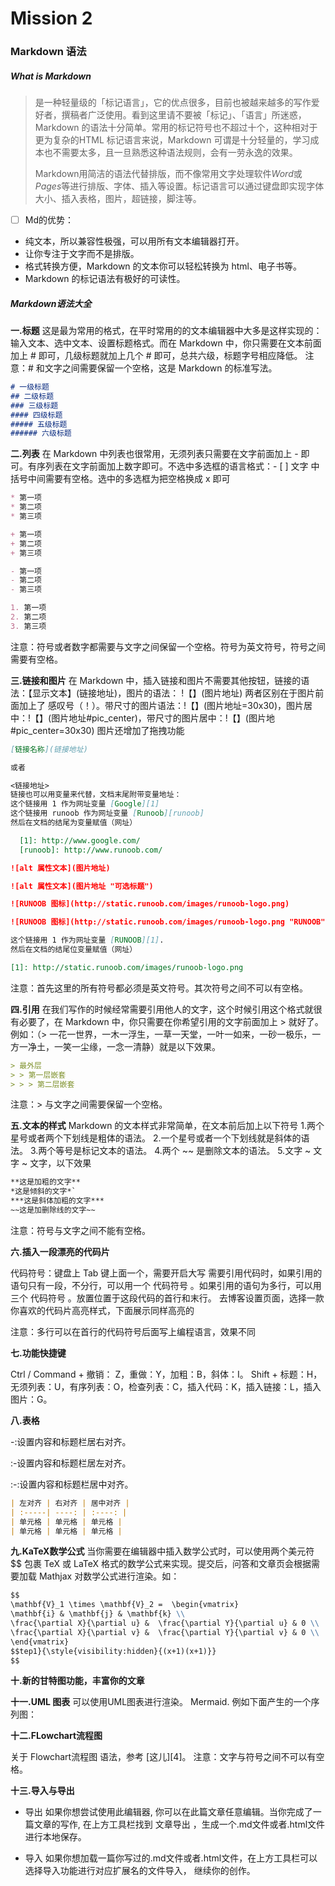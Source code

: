 # Mission 2

### Markdown 语法

##### What is Markdown

> 是一种轻量级的「标记语言」，它的优点很多，目前也被越来越多的写作爱好者，撰稿者广泛使用。看到这里请不要被「标记」、「语言」所迷惑，Markdown 的语法十分简单。常用的标记符号也不超过十个，这种相对于更为复杂的HTML 标记语言来说，Markdown 可谓是十分轻量的，学习成本也不需要太多，且一旦熟悉这种语法规则，会有一劳永逸的效果。
>
> Markdown用简洁的语法代替排版，而不像常用文字处理软件*Word*或*Pages*等进行排版、字体、插入等设置。标记语言可以通过键盘即实现字体大小、插入表格，图片，超链接，脚注等。

- [ ] Md的优势：

- 纯文本，所以兼容性极强，可以用所有文本编辑器打开。
- 让你专注于文字而不是排版。
- 格式转换方便，Markdown 的文本你可以轻松转换为 html、电子书等。
- Markdown 的标记语法有极好的可读性。

##### Markdown语法大全

**一.标题**
   这是最为常用的格式，在平时常用的的文本编辑器中大多是这样实现的：输入文本、选中文本、设置标题格式。而在 Markdown 中，你只需要在文本前面加上 # 即可，几级标题就加上几个 # 即可，总共六级，标题字号相应降低。
注意：# 和文字之间需要保留一个空格，这是 Markdown 的标准写法。

```markdown
# 一级标题
## 二级标题
### 三级标题
#### 四级标题
##### 五级标题
###### 六级标题
```

**二.列表**
    在 Markdown 中列表也很常用，无须列表只需要在文字前面加上 - 即可。有序列表在文字前面加上数字即可。不选中多选框的语言格式：- [ ] 文字 中括号中间需要有空格。选中的多选框为把空格换成 x 即可

```markdown
* 第一项
* 第二项
* 第三项

+ 第一项
+ 第二项
+ 第三项

- 第一项
- 第二项
- 第三项

1. 第一项
2. 第二项
3. 第三项
```

注意：符号或者数字都需要与文字之间保留一个空格。符号为英文符号，符号之间需要有空格。

**三.链接和图片**
    在 Markdown 中，插入链接和图片不需要其他按钮，链接的语法：【显示文本】(链接地址)，图片的语法： !【】(图片地址)
    两者区别在于图片前面加上了 感叹号（！）。带尺寸的图片语法：!【】(图片地址=30x30)，图片居中：!【】(图片地址#pic_center)，带尺寸的图片居中：!【】(图片地#pic_center=30x30)
图片还增加了拖拽功能

```markdown
[链接名称](链接地址)

或者

<链接地址>
链接也可以用变量来代替，文档末尾附带变量地址：
这个链接用 1 作为网址变量 [Google][1]
这个链接用 runoob 作为网址变量 [Runoob][runoob]
然后在文档的结尾为变量赋值（网址）

  [1]: http://www.google.com/
  [runoob]: http://www.runoob.com/
```

```markdown
![alt 属性文本](图片地址)

![alt 属性文本](图片地址 "可选标题")

![RUNOOB 图标](http://static.runoob.com/images/runoob-logo.png)

![RUNOOB 图标](http://static.runoob.com/images/runoob-logo.png "RUNOOB")

这个链接用 1 作为网址变量 [RUNOOB][1].
然后在文档的结尾位变量赋值（网址）

[1]: http://static.runoob.com/images/runoob-logo.png
```

注意：首先这里的所有符号都必须是英文符号。其次符号之间不可以有空格。

**四.引用**
    在我们写作的时候经常需要引用他人的文字，这个时候引用这个格式就很有必要了，在 Markdown 中，你只需要在你希望引用的文字前面加上 > 就好了。
例如：（> 一花一世界，一木一浮生，一草一天堂，一叶一如来，一砂一极乐，一方一净土，一笑一尘缘，一念一清静）就是以下效果。

```markdown
> 最外层
> > 第一层嵌套
> > > 第二层嵌套
```

注意：> 与文字之间需要保留一个空格。

**五.文本的样式**
Markdown 的文本样式非常简单，在文本前后加上以下符号
1.两个星号或者两个下划线是粗体的语法。
2.一个星号或者一个下划线就是斜体的语法。
3.两个等号是标记文本的语法。
4.两个 ~~ 是删除文本的语法。
5.文字 ~ 文字 ~ 文字，以下效果

```markdown
**这是加粗的文字**
*这是倾斜的文字*`
***这是斜体加粗的文字***
~~这是加删除线的文字~~
```



注意：符号与文字之间不能有空格。

**六.插入一段漂亮的代码片**

代码符号：键盘上 Tab 键上面一个，需要开启大写
需要引用代码时，如果引用的语句只有一段，不分行，可以用一个 代码符号 。如果引用的语句为多行，可以用三个 代码符号 。放置位置于这段代码的首行和末行。
去博客设置页面，选择一款你喜欢的代码片高亮样式，下面展示同样高亮的

注意：多行可以在首行的代码符号后面写上编程语言，效果不同

**七.功能快捷键**

Ctrl / Command +
撤销： Z，重做：Y，加粗：B，斜体：I。
Shift + 标题：H，无须列表：U，有序列表：O，检查列表：C，插入代码：K，插入链接：L，插入图片：G。

**八.表格**

-:设置内容和标题栏居右对齐。

:-设置内容和标题栏居左对齐。

:-:设置内容和标题栏居中对齐。

```markdown
| 左对齐 | 右对齐 | 居中对齐 |
| :-----| ----: | :----: |
| 单元格 | 单元格 | 单元格 |
| 单元格 | 单元格 | 单元格 |
```




**九.KaTeX数学公式**
当你需要在编辑器中插入数学公式时，可以使用两个美元符 $$ 包裹 TeX 或 LaTeX 格式的数学公式来实现。提交后，问答和文章页会根据需要加载 Mathjax 对数学公式进行渲染。如：

```markdown
$$
\mathbf{V}_1 \times \mathbf{V}_2 =  \begin{vmatrix} 
\mathbf{i} & \mathbf{j} & \mathbf{k} \\
\frac{\partial X}{\partial u} &  \frac{\partial Y}{\partial u} & 0 \\
\frac{\partial X}{\partial v} &  \frac{\partial Y}{\partial v} & 0 \\
\end{vmatrix}
$$tep1}{\style{visibility:hidden}{(x+1)(x+1)}}
$$
```

**十.新的甘特图功能，丰富你的文章**


**十一.UML 图表**
可以使用UML图表进行渲染。 Mermaid. 例如下面产生的一个序列图：



**十二.FLowchart流程图**

关于 Flowchart流程图 语法，参考 [这儿][4]。
注意：文字与符号之间不可以有空格。

**十三.导入与导出**

- 导出
  如果你想尝试使用此编辑器, 你可以在此篇文章任意编辑。当你完成了一篇文章的写作, 在上方工具栏找到 文章导出 ，生成一个.md文件或者.html文件进行本地保存。

- 导入
  如果你想加载一篇你写过的.md文件或者.html文件，在上方工具栏可以选择导入功能进行对应扩展名的文件导入，
  继续你的创作。